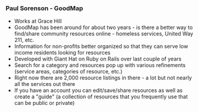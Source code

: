### Paul Sorenson - GoodMap

* Works at Grace Hill
* GoodMap has been around for about two years - is there a better way to find/share community resources online - homeless services, United Way 211, etc.
* Information for non-profits better organized so that they can serve low income residents looking for resources
* Developed with Giant Hat on Ruby on Rails over last couple of years
* Search for a category and resources pop up with various refinements (service areas, categories of resource, etc.)
* Right now there are 2,000 resource listings in there - a lot but not nearly all the services out there
* If you have an account you can edit/save/share resources as well as create a "guide" (a collection of resources that you frequently use that can be public or private)


